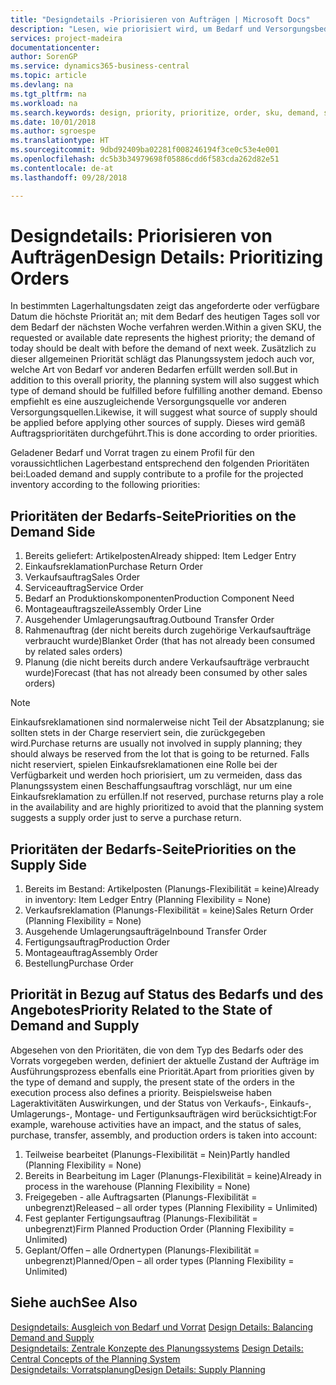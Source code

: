 ```yaml
---
title: "Designdetails -Priorisieren von Aufträgen | Microsoft Docs"
description: "Lesen, wie priorisiert wird, um Bedarf und Versorgungsbedarf zu erfüllen."
services: project-madeira
documentationcenter: 
author: SorenGP
ms.service: dynamics365-business-central
ms.topic: article
ms.devlang: na
ms.tgt_pltfrm: na
ms.workload: na
ms.search.keywords: design, priority, prioritize, order, sku, demand, supply
ms.date: 10/01/2018
ms.author: sgroespe
ms.translationtype: HT
ms.sourcegitcommit: 9dbd92409ba02281f008246194f3ce0c53e4e001
ms.openlocfilehash: dc5b3b34979698f05886cdd6f583cda262d82e51
ms.contentlocale: de-at
ms.lasthandoff: 09/28/2018

---
```

# <a name="design-details-prioritizing-orders"></a><span data-ttu-id="78e7a-103">Designdetails: Priorisieren von Aufträgen</span><span class="sxs-lookup"><span data-stu-id="78e7a-103">Design Details: Prioritizing Orders</span></span>
<span data-ttu-id="78e7a-104">In bestimmten Lagerhaltungsdaten zeigt das angeforderte oder verfügbare Datum die höchste Priorität an; mit dem Bedarf des heutigen Tages soll vor dem Bedarf der nächsten Woche verfahren werden.</span><span class="sxs-lookup"><span data-stu-id="78e7a-104">Within a given SKU, the requested or available date represents the highest priority; the demand of today should be dealt with before the demand of next week.</span></span> <span data-ttu-id="78e7a-105">Zusätzlich zu dieser allgemeinen Priorität schlägt das Planungssystem jedoch auch vor, welche Art von Bedarf vor anderen Bedarfen erfüllt werden soll.</span><span class="sxs-lookup"><span data-stu-id="78e7a-105">But in addition to this overall priority, the planning system will also suggest which type of demand should be fulfilled before fulfilling another demand.</span></span> <span data-ttu-id="78e7a-106">Ebenso empfiehlt es eine auszugleichende Versorgungsquelle vor anderen Versorgungsquellen.</span><span class="sxs-lookup"><span data-stu-id="78e7a-106">Likewise, it will suggest what source of supply should be applied before applying other sources of supply.</span></span> <span data-ttu-id="78e7a-107">Dieses wird gemäß Auftragsprioritäten durchgeführt.</span><span class="sxs-lookup"><span data-stu-id="78e7a-107">This is done according to order priorities.</span></span>  
  
<span data-ttu-id="78e7a-108">Geladener Bedarf und Vorrat tragen zu einem Profil für den voraussichtlichen Lagerbestand entsprechend den folgenden Prioritäten bei:</span><span class="sxs-lookup"><span data-stu-id="78e7a-108">Loaded demand and supply contribute to a profile for the projected inventory according to the following priorities:</span></span>  
  
## <a name="priorities-on-the-demand-side"></a><span data-ttu-id="78e7a-109">Prioritäten der Bedarfs-Seite</span><span class="sxs-lookup"><span data-stu-id="78e7a-109">Priorities on the Demand Side</span></span>  
1. <span data-ttu-id="78e7a-110">Bereits geliefert: Artikelposten</span><span class="sxs-lookup"><span data-stu-id="78e7a-110">Already shipped: Item Ledger Entry</span></span>  
2. <span data-ttu-id="78e7a-111">Einkaufsreklamation</span><span class="sxs-lookup"><span data-stu-id="78e7a-111">Purchase Return Order</span></span>  
3. <span data-ttu-id="78e7a-112">Verkaufsauftrag</span><span class="sxs-lookup"><span data-stu-id="78e7a-112">Sales Order</span></span>  
4. <span data-ttu-id="78e7a-113">Serviceauftrag</span><span class="sxs-lookup"><span data-stu-id="78e7a-113">Service Order</span></span>  
5. <span data-ttu-id="78e7a-114">Bedarf an Produktionskomponenten</span><span class="sxs-lookup"><span data-stu-id="78e7a-114">Production Component Need</span></span>  
6. <span data-ttu-id="78e7a-115">Montageauftragszeile</span><span class="sxs-lookup"><span data-stu-id="78e7a-115">Assembly Order Line</span></span>  
7. <span data-ttu-id="78e7a-116">Ausgehender Umlagerungsauftrag.</span><span class="sxs-lookup"><span data-stu-id="78e7a-116">Outbound Transfer Order</span></span>  
8. <span data-ttu-id="78e7a-117">Rahmenauftrag (der nicht bereits durch zugehörige Verkaufsaufträge verbraucht wurde)</span><span class="sxs-lookup"><span data-stu-id="78e7a-117">Blanket Order (that has not already been consumed by related sales orders)</span></span>  
9. <span data-ttu-id="78e7a-118">Planung (die nicht bereits durch andere Verkaufsaufträge verbraucht wurde)</span><span class="sxs-lookup"><span data-stu-id="78e7a-118">Forecast (that has not already been consumed by other sales orders)</span></span>  
  
> [!NOTE]  
>  <span data-ttu-id="78e7a-119">Einkaufsreklamationen sind normalerweise nicht Teil der Absatzplanung; sie sollten stets in der Charge reserviert sein, die zurückgegeben wird.</span><span class="sxs-lookup"><span data-stu-id="78e7a-119">Purchase returns are usually not involved in supply planning; they should always be reserved from the lot that is going to be returned.</span></span> <span data-ttu-id="78e7a-120">Falls nicht reserviert, spielen Einkaufsreklamationen eine Rolle bei der Verfügbarkeit und werden hoch priorisiert, um zu vermeiden, dass das Planungssystem einen Beschaffungsauftrag vorschlägt, nur um eine Einkaufsreklamation zu erfüllen.</span><span class="sxs-lookup"><span data-stu-id="78e7a-120">If not reserved, purchase returns play a role in the availability and are highly prioritized to avoid that the planning system suggests a supply order just to serve a purchase return.</span></span>  
  
## <a name="priorities-on-the-supply-side"></a><span data-ttu-id="78e7a-121">Prioritäten der Bedarfs-Seite</span><span class="sxs-lookup"><span data-stu-id="78e7a-121">Priorities on the Supply Side</span></span>  
1. <span data-ttu-id="78e7a-122">Bereits im Bestand: Artikelposten (Planungs-Flexibilität = keine)</span><span class="sxs-lookup"><span data-stu-id="78e7a-122">Already in inventory: Item Ledger Entry (Planning Flexibility = None)</span></span>  
2. <span data-ttu-id="78e7a-123">Verkaufsreklamation (Planungs-Flexibilität = keine)</span><span class="sxs-lookup"><span data-stu-id="78e7a-123">Sales Return Order (Planning Flexibility = None)</span></span>  
3. <span data-ttu-id="78e7a-124">Ausgehende Umlagerungsaufträge</span><span class="sxs-lookup"><span data-stu-id="78e7a-124">Inbound Transfer Order</span></span>  
4. <span data-ttu-id="78e7a-125">Fertigungsauftrag</span><span class="sxs-lookup"><span data-stu-id="78e7a-125">Production Order</span></span>  
5. <span data-ttu-id="78e7a-126">Montageauftrag</span><span class="sxs-lookup"><span data-stu-id="78e7a-126">Assembly Order</span></span>  
6. <span data-ttu-id="78e7a-127">Bestellung</span><span class="sxs-lookup"><span data-stu-id="78e7a-127">Purchase Order</span></span>  
  
## <a name="priority-related-to-the-state-of-demand-and-supply"></a><span data-ttu-id="78e7a-128">Priorität in Bezug auf Status des Bedarfs und des Angebotes</span><span class="sxs-lookup"><span data-stu-id="78e7a-128">Priority Related to the State of Demand and Supply</span></span>  
<span data-ttu-id="78e7a-129">Abgesehen von den Prioritäten, die von dem Typ des Bedarfs oder des Vorrats vorgegeben werden, definiert der aktuelle Zustand der Aufträge im Ausführungsprozess ebenfalls eine Priorität.</span><span class="sxs-lookup"><span data-stu-id="78e7a-129">Apart from priorities given by the type of demand and supply, the present state of the orders in the execution process also defines a priority.</span></span> <span data-ttu-id="78e7a-130">Beispielsweise haben Lageraktivitäten Auswirkungen, und der Status von Verkaufs-, Einkaufs-, Umlagerungs-, Montage- und Fertigunksaufträgen wird berücksichtigt:</span><span class="sxs-lookup"><span data-stu-id="78e7a-130">For example, warehouse activities have an impact, and the status of sales, purchase, transfer, assembly, and production orders is taken into account:</span></span>  
  
1. <span data-ttu-id="78e7a-131">Teilweise bearbeitet (Planungs-Flexibilität = Nein)</span><span class="sxs-lookup"><span data-stu-id="78e7a-131">Partly handled (Planning Flexibility = None)</span></span>  
2. <span data-ttu-id="78e7a-132">Bereits in Bearbeitung im Lager (Planungs-Flexibilität = keine)</span><span class="sxs-lookup"><span data-stu-id="78e7a-132">Already in process in the warehouse (Planning Flexibility = None)</span></span>  
3. <span data-ttu-id="78e7a-133">Freigegeben - alle Auftragsarten (Planungs-Flexibilität = unbegrenzt)</span><span class="sxs-lookup"><span data-stu-id="78e7a-133">Released – all order types (Planning Flexibility = Unlimited)</span></span>  
4. <span data-ttu-id="78e7a-134">Fest geplanter Fertigungsauftrag (Planungs-Flexibilität = unbegrenzt)</span><span class="sxs-lookup"><span data-stu-id="78e7a-134">Firm Planned Production Order (Planning Flexibility = Unlimited)</span></span>  
5. <span data-ttu-id="78e7a-135">Geplant/Offen – alle Ordnertypen (Planungs-Flexibilität = unbegrenzt)</span><span class="sxs-lookup"><span data-stu-id="78e7a-135">Planned/Open – all order types (Planning Flexibility = Unlimited)</span></span>  
  
## <a name="see-also"></a><span data-ttu-id="78e7a-136">Siehe auch</span><span class="sxs-lookup"><span data-stu-id="78e7a-136">See Also</span></span>  
<span data-ttu-id="78e7a-137">[Designdetails: Ausgleich von Bedarf und Vorrat](design-details-balancing-demand-and-supply.md) </span><span class="sxs-lookup"><span data-stu-id="78e7a-137">[Design Details: Balancing Demand and Supply](design-details-balancing-demand-and-supply.md) </span></span>  
<span data-ttu-id="78e7a-138">[Designdetails: Zentrale Konzepte des Planungssystems](design-details-central-concepts-of-the-planning-system.md) </span><span class="sxs-lookup"><span data-stu-id="78e7a-138">[Design Details: Central Concepts of the Planning System](design-details-central-concepts-of-the-planning-system.md) </span></span>  
[<span data-ttu-id="78e7a-139">Designdetails: Vorratsplanung</span><span class="sxs-lookup"><span data-stu-id="78e7a-139">Design Details: Supply Planning</span></span>](design-details-supply-planning.md)

